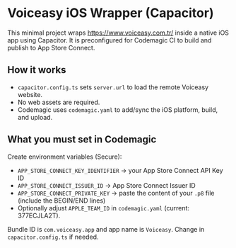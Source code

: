 # Voiceasy iOS Wrapper (Capacitor)
This minimal project wraps https://www.voiceasy.com.tr/ inside a native iOS app using Capacitor.
It is preconfigured for Codemagic CI to build and publish to App Store Connect.

## How it works
- `capacitor.config.ts` sets `server.url` to load the remote Voiceasy website.
- No web assets are required.
- Codemagic uses `codemagic.yaml` to add/sync the iOS platform, build, and upload.

## What you must set in Codemagic
Create environment variables (Secure):
- `APP_STORE_CONNECT_KEY_IDENTIFIER` → your App Store Connect API Key ID
- `APP_STORE_CONNECT_ISSUER_ID` → App Store Connect Issuer ID
- `APP_STORE_CONNECT_PRIVATE_KEY` → paste the content of your `.p8` file (include the BEGIN/END lines)
- Optionally adjust `APPLE_TEAM_ID` in `codemagic.yaml` (current: 377ECJLA2T).

Bundle ID is `com.voiceasy.app` and app name is `Voiceasy`. Change in `capacitor.config.ts` if needed.